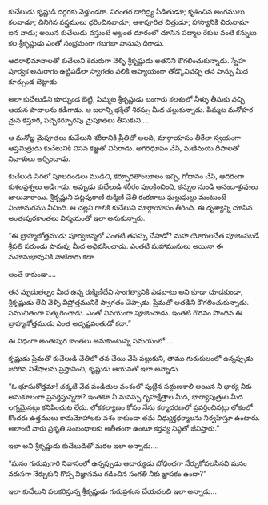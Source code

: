 ﻿కుచేలుడు కృష్ణుడి దగ్గరకు వెళ్తుండగా. నిరంతర దారిద్ర్య పీడితుడూ; కృశించిన అంగములు కలవాడూ; చినిగిన వస్త్రములు ధరించినవాడూ; ఆశాపూరిత చిత్తుడూ; హాస్యానికి చిరునామా ఐన వాడు; అయిన కుచేలుడు వస్తుంటే అల్లంత దూరంలో చూసిన పద్మాల రేకుల వంటి కన్నులు కల శ్రీకృష్ణుడు ఎంతో సంభ్రమంగా గబగబా పానుపు దిగాడు. 

ఆదరాభిమానాలతో కుచేలుని కెదురుగా వెళ్ళి శ్రీకృష్ణుడు అతనిని కౌగలించుకున్నాడు. స్నేహ పూర్వక అనురాగం ఉట్టిపడేలా స్వాగతం పలికి ఆప్యాయంగా తోడ్కొనివచ్చి తన పాన్పు మీద కూర్చుండ బెట్టాడు. 

అలా కుచేలుడిని కూర్చుండ బెట్టి, పిమ్మట శ్రీకృష్ణుడు బంగారు కలశంలో నీళ్ళు తీసుకు వచ్చి ఆయన పాదాలను కడిగాడు. ఆ జలాన్ని భక్తితో శిరస్సు మీద చల్లుకున్నాడు. పిమ్మట మనోహర మైన కస్తూరి, పచ్చకర్పూరపు మైపూతలు తీసుకుని.... 

ఆ మనోజ్ఞ మైపూతలు కుచేలుని శరీరానికి ప్రీతితో అలది, మార్గాయాసం తీరేలా స్వయంగా ఆప్తమిత్రుడు కుచేలునికి విసన కఱ్ఱతో విసిరాడు. అగరధూపం వేసి, మణిమయ దీపాలతో నివాళులు అర్పించాడు. 

కుచేలుడి సిగలో పూలదండలు ముడిచి, కర్పూరతాంబూలం ఇచ్చి, గోదానం చేసి, ఆదరంగా కుశలప్రశ్నలు అడిగాడు. అప్పుడు కుచేలుడి శరీరం పులకించింది, కన్నుల నుండి ఆనందాశ్రువులు జాలువారాయి. శ్రీకృష్ణుని పట్టపురాణి రుక్మిణి చేతి కంకణాలు ఘల్లుఘల్లు మంటుంటే వింజామరము వీచింది. ఆ చల్లని గాలికి కుచేలుని మార్గాయాసం తీరింది. ఈ దృశ్యాన్ని చూసిన అంతఃపురకాంతలు విస్మయంతో ఇలా అనుకున్నారు. 

“ఈ బ్రాహ్మణోత్తముడు పూర్వజన్మలో ఎంతటి తపస్సు చేసాడో? మహా యోగులచేత పూజింపబడే శ్రీపతి పరుండు పానుపు మీద అధివసించాడు. ఎంతటి మహామునులు అయినా ఈ మహానుభావునికి సాటిరారు కదా. 

అంతే కాకుండా.... 

తన మృదుతల్పం మీద ఉన్న రుక్మిణీదేవి సాంగత్యానికి ఎడబాటు అని కూడా చూడకుండా, శ్రీకృష్ణుడు లేచి వెళ్ళి విప్రోత్తమునికి స్వాగతం చెప్పాడు. ప్రేమతో అతడిని కౌగలించుకున్నాడు. సముచితంగా సత్కరించాడు. ఎంతో వినయంగా పూజించాడు. ఇంతటి గౌరవం పొందిన ఈ బ్రాహ్మణోత్తముడు ఎంత అదృష్టవంతుడో కదా.” 

ఈ విధంగా అంతఃపుర కాంతలు అనుకుంటున్న సమయంలో.... 

కృష్ణుడు ప్రేమతో కుచేలుడి చేతిలో తన చేయి వేసి పట్టుకుని, తాము గురుకులంలో ఉన్నప్పుడు జరిగిన విశేషాలను ప్రస్తావించి, కృష్ణుడు ఆయనతో ఇలా అన్నాడు. 

“ఓ భూసురోత్తమా! చక్కటి వేద పండితుల వంశంలో పుట్టిన సద్గుణశాలి అయిన నీ భార్య నీకు అనుకూలంగా ప్రవర్తిస్తున్నదా? ఇంతకూ నీ మనస్సు గృహక్షేత్రాల మీద, భార్యాపుత్రుల మీద లగ్నమైనట్లు కనిపించుట లేదు. లోకకల్యాణం కోసం నేను కర్మాచరణలో ప్రవర్తించినట్లు లోకంలో కొందరు ఉత్తములు కామమోహాలకు వశం కాకుండా తమ విధ్యుక్తధర్మాలను నిర్వహిస్తూ ఉంటారు. అలాంటి వారు ప్రకృతి సంబంధాలకు అతీతంగా ఉంటూ కర్తవ్య నిష్ఠతో జీవిస్తారు.” 

ఇలా అని శ్రీకృష్ణుడు కుచేలుడితో మరల ఇలా అన్నాడు.... 

“మనం గురువుగారి నివాసంలో ఉన్నప్పుడు ఆచార్యుడు బోధించగా నేర్చుకోవలసినవి మనం వరుసగా నేర్చుకుని గొప్ప విజ్ఞానము గడించిన సంగతి నీకు జ్ఞాపకం ఉందా?” 

ఇలా కుచేలుని పలకరిస్తున్న శ్రీకృష్ణుడు గురుప్రశంస చేయదలచి ఇలా అన్నాడు... 

